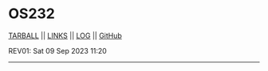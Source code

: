 # OS232
[TARBALL](https://github.com/RafliMahesa/) || [LINKS](https://raflimahesa.github.io/os232/LINKS/) || [LOG](https://github.com/RafliMahesa/os232/blob/master/TXT/mylog.txt) || [GitHub](https://github.com/RafliMahesa/)

REV01: Sat 09 Sep 2023 11:20
<br>
<hr>
